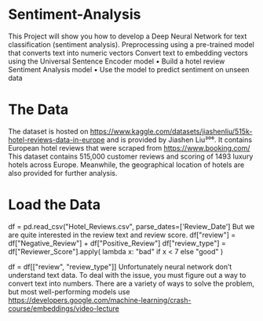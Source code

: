 # Sentiment-Analysis
This Project will show you how to develop a Deep Neural Network for text classification (sentiment
analysis).  Preprocessing using a pre-trained model that converts text into
numeric vectors
Convert text to embedding vectors using the Universal Sentence Encoder model
• Build a hotel review Sentiment Analysis model
• Use the model to predict sentiment on unseen data
# The Data
The dataset is hosted on https://www.kaggle.com/datasets/jiashenliu/515k-hotel-reviews-data-in-europe and is provided by Jiashen Liu³⁰⁶. It contains European hotel
reviews that were scraped from https://www.booking.com/
This dataset contains 515,000 customer reviews and scoring of 1493 luxury hotels across
Europe. Meanwhile, the geographical location of hotels are also provided for further
analysis.
# Load the Data
df = pd.read_csv("Hotel_Reviews.csv", parse_dates=['Review_Date']
But we are quite interested  in the review text and review score. 
df["review"] = df["Negative_Review"] + df["Positive_Review"]
 df["review_type"] = df["Reviewer_Score"].apply(
 lambda x: "bad" if x < 7 else "good"
 )

 df = df[["review", "review_type"]]
 Unfortunately neural network don’t understand text data. To deal with the issue, you must figure
out a way to convert text into numbers. There are a variety of ways to solve the problem, but most
well-performing models use https://developers.google.com/machine-learning/crash-course/embeddings/video-lecture
